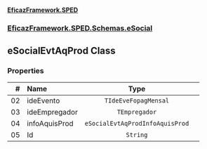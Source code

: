 #### [EficazFramework.SPED](EficazFrameworkSPED.md 'EficazFramework SPED')
### [EficazFramework.SPED.Schemas.eSocial](EficazFramework.SPED.Schemas.eSocial.md 'EficazFramework.SPED.Schemas.eSocial')

## eSocialEvtAqProd Class
### Properties

| # | Name | Type | |
| ---: | :--- | :---: | :--- |
| 02 | ideEvento | `TIdeEveFopagMensal` |  |
| 03 | ideEmpregador | `TEmpregador` |  |
| 04 | infoAquisProd | `eSocialEvtAqProdInfoAquisProd` |  |
| 05 | Id | `String` |  |
